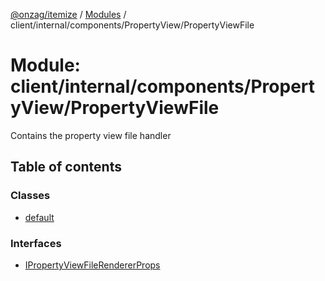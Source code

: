 [@onzag/itemize](../README.md) / [Modules](../modules.md) / client/internal/components/PropertyView/PropertyViewFile

# Module: client/internal/components/PropertyView/PropertyViewFile

Contains the property view file handler

## Table of contents

### Classes

- [default](../classes/client_internal_components_PropertyView_PropertyViewFile.default.md)

### Interfaces

- [IPropertyViewFileRendererProps](../interfaces/client_internal_components_PropertyView_PropertyViewFile.IPropertyViewFileRendererProps.md)
